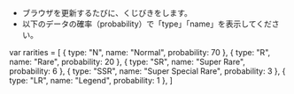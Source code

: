 - ブラウザを更新するたびに、くじびきをします。
- 以下のデータの確率（probability）で「type」「name」を表示してください。

var rarities = [
{ type: "N", name: "Normal", probability: 70 },
{ type: "R", name: "Rare", probability: 20 },
{ type: "SR", name: "Super Rare", probability: 6 },
{ type: "SSR", name: "Super Special Rare", probability: 3 },
{ type: "LR", name: "Legend", probability: 1 },
]
